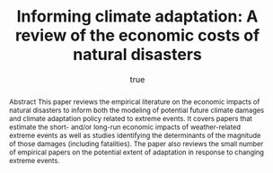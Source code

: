 ---
layout: single-bib-item
hidden: true
dup_sha1: "fabdd3ef7478151e1ec72e531cf59a0d30973a64"
attachments:
  -
    mimeType: "application/pdf"
    pub_id: "4e878327-3a83-0b36-9817-fa091654d753"
    updated: "1488222763.69"
    source_filename: "[article_pdf].pdf"
    article_pdf: "1"
    created: "1488222763.69"
    filename: "Kousky 2014 - Informing climate adaptation - A review of the economic costs of natural disasters.pdf"
    hasUpdates: "1"
    subfolders:
      - "All Papers/K"
    filesize: "567186"
    gdrive_needs_sync: "0"
    owner: "42827BEAD59011E587B2D52D02D06A8F"
    pub_trashed: "0"
    _id: "94d54b4c-6125-0d2e-a051-ee7eaf14c762"
    gdrive_id: "0BzNObtVOlCh_SGVMaUE4NW40bE0"
    md5: "98e5773072ad9452389ed6ef5a024df7"
duplicates:
abstract: "Abstract This paper reviews the empirical literature on the economic impacts of natural disasters to inform both the modeling of potential future climate damages and climate adaptation policy related to extreme events. It covers papers that estimate the short- and/or long-run economic impacts of weather-related extreme events as well as studies identifying the determinants of the magnitude of those damages (including fatalities). The paper also reviews the small number of empirical papers on the potential extent of adaptation in response to changing extreme events."
labels:
  - "e589e1f3-3708-005f-b5a2-1b034dc7ddc2"
citedByLink: "http://scholar.google.com/scholar?hl=en&lr=&num=30&cites=http://dx.doi.org/10.1016/j.eneco.2013.09.029"
citekey: "Kousky2014-rq"
id_list:
  - "sha1:e2e92cb4cb45f021d8f265dc2bb4e33209cda9a5"
  - "dup_sha1:fabdd3ef7478151e1ec72e531cf59a0d30973a64"
  - "doi:10.1016/j.eneco.2013.09.029"
  - "url:http://dx.doi.org/10.1016/j.eneco.2013.09.029"
  - "url:http://www.sciencedirect.com/science/article/pii/S0140988313002247"
  - "url:https://pdfs.semanticscholar.org/44ba/64732f04fb8172ab9d3ea58c8725b0134cc6.pdf"
  - "url:http://linkinghub.elsevier.com/retrieve/pii/S0140988313002247"
  - "url:http://linkinghub.elsevier.com/retrieve/articleSelectSinglePerm?Redirect=http%3A%2F%2Fwww.sciencedirect.com%2Fscience%2Farticle%2Fpii%2FS0140988313002247%3Fvia%253Dihub&key=19beea82efa4915b92ae29aae62f4d8290fc97ce"
  - "url:http://www.sciencedirect.com/science/article/pii/S0140988313002247?via%3Dihub"
autoCleaned: "1"
owner: "42827BEAD59011E587B2D52D02D06A8F"
autocompleted: "1"
foldersNamed:
imported: "1"
author:
  -
    last: "Kousky"
    level: "0.0"
    formatted: "Kousky C"
    first: "Carolyn"
    _id: "7652881b-715f-0685-bdba-145cacbd387d"
    bak: "Kousky, Carolyn"
    initials: "C"
subfolders:
  - "All Papers/K"
folders:
updated: "1488222788.53"
published_date: "2014"
journal: "Energy Econ."
labelsNamed:
  - "pches_publications"
journalfull: "Energy Economics"
volume: "46"
doi: "10.1016/j.eneco.2013.09.029"
authors: "Kousky, C"
journal_checked: "1"
pages: "576-592"
sha1: "e2e92cb4cb45f021d8f265dc2bb4e33209cda9a5"
created: "1488222760.88"
url:
  - "http://www.sciencedirect.com/science/article/pii/S0140988313002247"
  - "http://dx.doi.org/10.1016/j.eneco.2013.09.029"
  - "https://pdfs.semanticscholar.org/44ba/64732f04fb8172ab9d3ea58c8725b0134cc6.pdf"
gs_cluster_id: "3778125579608355603"
issn: "0140-9883"
pubtype: "PP_ARTICLE"
keywords: "Damage Costs; Natural Disaster"
published:
  month: "11"
  year: "2014"
pdf_restricted: "0"
title: "Informing climate adaptation: A review of the economic costs of natural disasters"
crawl_urls:
  - "http://www.sciencedirect.com/science/article/pii/S0140988313002247"
  - "http://dx.doi.org/10.1016/j.eneco.2013.09.029"
  - "http://linkinghub.elsevier.com/retrieve/pii/S0140988313002247"
  - "http://linkinghub.elsevier.com/retrieve/articleSelectSinglePerm?Redirect=http%3A%2F%2Fwww.sciencedirect.com%2Fscience%2Farticle%2Fpii%2FS0140988313002247%3Fvia%253Dihub&key=19beea82efa4915b92ae29aae62f4d8290fc97ce"
  - "http://www.sciencedirect.com/science/article/pii/S0140988313002247?via%3Dihub"
incomplete: "0"
---